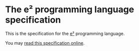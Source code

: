 # The e² programming language specification

This is the specification for the [e²](https://e2.runxiyu.org/) programming
language.

You may [read this specification online](https://docs.runxiyu.org/e2-spec/).
